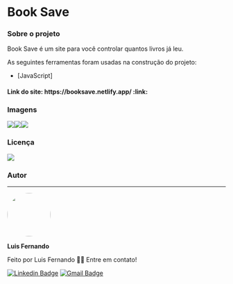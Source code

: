 <h1>Book Save</h1>

<h3>Sobre o projeto</h3>

<p>Book Save é um site para você controlar quantos livros já leu.</p>

As seguintes ferramentas foram usadas na construção do projeto:

- [JavaScript]

<h4>Link do site: https://booksave.netlify.app/ :link:</h4> 

### Imagens

<img src="https://raw.githubusercontent.com/luisfernandodass/IMAGENS/main/bookCrud/booksave1.png?token=AQAPKKTSFT62EVVY3WBSLNLAUMIQ4"><img src="https://raw.githubusercontent.com/luisfernandodass/IMAGENS/main/bookCrud/booksave2.png?token=AQAPKKTSFT62EVVY3WBSLNLAUMIQ4"><img src="https://raw.githubusercontent.com/luisfernandodass/IMAGENS/main/bookCrud/booksave2.png?token=AQAPKKTSFT62EVVY3WBSLNLAUMIQ4">

### Licença
<img src="https://img.shields.io/github/license/luisfernandodass/doebrasil"/>

### Autor
---


 <img style="border-radius: 50%;" src="https://avatars.githubusercontent.com/u/67171626?s=460&u=609fc063322b859752a5675bd4e17657e650a389&v=4" width="100px;" alt=""/>
 
 <b>Luis Fernando</b>
 
Feito por Luis Fernando 👋🏽 Entre em contato!

[![Linkedin Badge](https://img.shields.io/badge/-Luis-blue?style=flat-square&logo=Linkedin&logoColor=white&link=https://www.linkedin.com/in/luisfernando/)](https://www.linkedin.com/in/luisfernando/) 
[![Gmail Badge](https://img.shields.io/badge/-luisfernandodass@gmail.com-c14438?style=flat-square&logo=Gmail&logoColor=white&link=mailto:luisfernandodass@gmail.com)](mailto:luisfernandodass@gmail.com)

